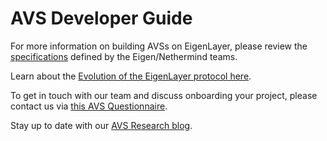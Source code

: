 # AVS Developer Guide

For more information on building AVSs on EigenLayer, please review the [specifications](https://eigen.nethermind.io/docs/introduction) defined by the Eigen/Nethermind teams.

Learn about the [Evolution of the EigenLayer protocol here](https://www.blog.eigenlayer.xyz/p/0155b871-9856-4c1b-a4b9-983d67ccba37/).

To get in touch with our team and discuss onboarding your project, please contact us via [this AVS Questionnaire](https://forms.gle/9tGCWXTp2AsR9hSZ8).

Stay up to date with our [AVS Research blog](https://www.blog.eigenlayer.xyz/tag/avs-research/).
